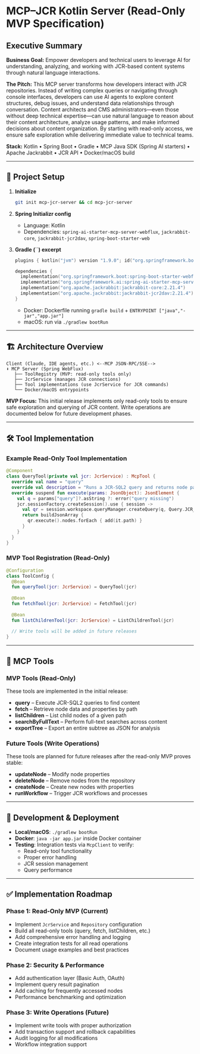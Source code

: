 # MCP–JCR Kotlin Server (Read-Only MVP Specification)

## Executive Summary

**Business Goal:** Empower developers and technical users to leverage AI for understanding, analyzing, and working with JCR-based content systems through natural language interactions.

**The Pitch:** This MCP server transforms how developers interact with JCR repositories. Instead of writing complex queries or navigating through console interfaces, developers can use AI agents to explore content structures, debug issues, and understand data relationships through conversation. Content architects and CMS administrators—even those without deep technical expertise—can use natural language to reason about their content architecture, analyze usage patterns, and make informed decisions about content organization. By starting with read-only access, we ensure safe exploration while delivering immediate value to technical teams.

**Stack:** Kotlin • Spring Boot • Gradle • MCP Java SDK (Spring AI starters) • Apache Jackrabbit • JCR API • Docker/macOS build

---

## 🧰 Project Setup

1. **Initialize**

   ```bash
   git init mcp-jcr-server && cd mcp-jcr-server
   ```

2. **Spring Initializr config**

   - Language: Kotlin
   - Dependencies: `spring-ai-starter-mcp-server-webflux`, `jackrabbit-core`, `jackrabbit-jcr2dav`, `spring-boot-starter-web`

3. **Gradle (**\`\`**) excerpt**

   ```kotlin
   plugins { kotlin("jvm") version "1.9.0"; id("org.springframework.boot") version "3.1.2" }

   dependencies {
     implementation("org.springframework.boot:spring-boot-starter-webflux")
     implementation("org.springframework.ai:spring-ai-starter-mcp-server-webflux:0.10.0")
     implementation("org.apache.jackrabbit:jackrabbit-core:2.21.4")
     implementation("org.apache.jackrabbit:jackrabbit-jcr2dav:2.21.4")
   }
   ```

   - Docker: Dockerfile running `gradle build` + `ENTRYPOINT ["java","-jar","app.jar"]`
   - macOS: run via `./gradlew bootRun`

---

## 🏗️ Architecture Overview

```
Client (Claude, IDE agents, etc.) <--MCP JSON-RPC/SSE-->
⬇ MCP Server (Spring WebFlux)
   ├── ToolRegistry (MVP: read-only tools only)
   ├── JcrService (manages JCR connections)
   ├── Tool implementations (use JcrService for JCR commands)
   └── Docker/macOS entrypoints
```

**MVP Focus:** This initial release implements only read-only tools to ensure safe exploration and querying of JCR content. Write operations are documented below for future development phases.

---

## 🛠️ Tool Implementation

### Example Read-Only Tool Implementation

```kotlin
@Component
class QueryTool(private val jcr: JcrService) : McpTool {
  override val name = "query"
  override val description = "Runs a JCR-SQL2 query and returns node paths"
  override suspend fun execute(params: JsonObject): JsonElement {
    val q = params["query"]?.asString ?: error("query missing")
    jcr.sessionFactory.createSession().use { session ->
      val qr = session.workspace.queryManager.createQuery(q, Query.JCR_SQL2)
      return buildJsonArray {
        qr.execute().nodes.forEach { add(it.path) }
      }
    }
  }
}
```

### MVP Tool Registration (Read-Only)

```kotlin
@Configuration
class ToolConfig {
  @Bean
  fun queryTool(jcr: JcrService) = QueryTool(jcr)
  
  @Bean
  fun fetchTool(jcr: JcrService) = FetchTool(jcr)
  
  @Bean
  fun listChildrenTool(jcr: JcrService) = ListChildrenTool(jcr)
  
  // Write tools will be added in future releases
}
```

---

## 🧭 MCP Tools

### MVP Tools (Read-Only)

These tools are implemented in the initial release:

- **query** – Execute JCR-SQL2 queries to find content
- **fetch** – Retrieve node data and properties by path
- **listChildren** – List child nodes of a given path
- **searchByFullText** – Perform full-text searches across content
- **exportTree** – Export an entire subtree as JSON for analysis

### Future Tools (Write Operations)

These tools are planned for future releases after the read-only MVP proves stable:

- **updateNode** – Modify node properties
- **deleteNode** – Remove nodes from the repository
- **createNode** – Create new nodes with properties
- **runWorkflow** – Trigger JCR workflows and processes

---

## 🧪 Development & Deployment

- **Local/macOS**: `./gradlew bootRun`
- **Docker**: `java -jar app.jar` inside Docker container
- **Testing**: Integration tests via `McpClient` to verify:
  - Read-only tool functionality
  - Proper error handling
  - JCR session management
  - Query performance

---

## ✅ Implementation Roadmap

### Phase 1: Read-Only MVP (Current)
- Implement `JcrService` and `Repository` configuration
- Build all read-only tools (query, fetch, listChildren, etc.)
- Add comprehensive error handling and logging
- Create integration tests for all read operations
- Document usage examples and best practices

### Phase 2: Security & Performance
- Add authentication layer (Basic Auth, OAuth)
- Implement query result pagination
- Add caching for frequently accessed nodes
- Performance benchmarking and optimization

### Phase 3: Write Operations (Future)
- Implement write tools with proper authorization
- Add transaction support and rollback capabilities
- Audit logging for all modifications
- Workflow integration support

